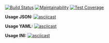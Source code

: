[![Build Status](https://travis-ci.org/ivan-nor/frontend-project-lvl2.svg?branch=master)](https://travis-ci.org/ivan-nor/frontend-project-lvl2)
[![Maintainability](https://api.codeclimate.com/v1/badges/f7705e1a0a4a44e933e1/maintainability)](https://codeclimate.com/github/ivan-nor/frontend-project-lvl2/maintainability)
[![Test Coverage](https://api.codeclimate.com/v1/badges/f7705e1a0a4a44e933e1/test_coverage)](https://codeclimate.com/github/ivan-nor/frontend-project-lvl2/test_coverage)

**Usage JSON:**
[![asciicast](https://asciinema.org/a/jAEogsq6sZeBo8p3cXkF2X3BC.svg)](https://asciinema.org/a/jAEogsq6sZeBo8p3cXkF2X3BC)

**Usage YAML:**
[![asciicast](https://asciinema.org/a/OzQfif0W6nbMxLirKBAZXGxJC.svg)](https://asciinema.org/a/OzQfif0W6nbMxLirKBAZXGxJC)

**Usage INI:**
[![asciicast](https://asciinema.org/a/dyRHzFiOPrHaGFd55vxYREQpA.svg)](https://asciinema.org/a/dyRHzFiOPrHaGFd55vxYREQpA)